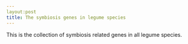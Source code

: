 ```yaml
--- 
layout:post
title: The symbiosis genes in legume species
---
```


This is the collection of symbiosis related genes in all legume species.
